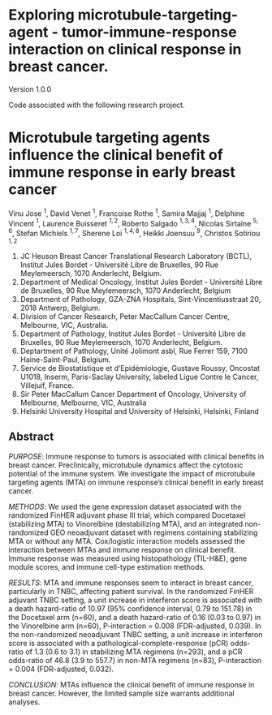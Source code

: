 # Exploring microtubule-targeting-agent - tumor-immune-response interaction on clinical response in breast cancer.
Version 1.0.0 

Code associated with the following research project.

# Microtubule targeting agents influence the clinical benefit of immune response in early breast cancer

Vinu Jose $^{1}$, David Venet $^{1}$, Francoise Rothe $^{1}$, Samira Majjaj $^{1}$, Delphine Vincent $^{1}$, Laurence Buisseret $^{1,2}$, Roberto Salgado $^{1,3,4}$, Nicolas Sirtaine $^{5,6}$, Stefan Michiels $^{1,7}$, Sherene Loi $^{1,4,8}$, Heikki Joensuu $^{9}$, Christos Sotiriou $^{1,2}$

1. JC Heuson Breast Cancer Translational Research Laboratory (BCTL), Institut Jules Bordet - Université Libre de Bruxelles, 90 Rue Meylemeersch, 1070 Anderlecht, Belgium.
2. Department of Medical Oncology, Institut Jules Bordet - Université Libre de Bruxelles, 90 Rue Meylemeersch, 1070 Anderlecht, Belgium
3. Department of Pathology, GZA-ZNA Hospitals, Sint-Vincentiusstraat 20, 2018 Antwerp, Belgium.
4. Division of Cancer Research, Peter MacCallum Cancer Centre, Melbourne, VIC, Australia.
5. Department of Pathology, Institut Jules Bordet - Université Libre de Bruxelles, 90 Rue Meylemeersch, 1070 Anderlecht, Belgium.
6. Deptartment of Pathology, Unité Jolimont asbl, Rue Ferrer 159, 7100 Haine-Saint-Paul, Belgium.
7. Service de Biostatistique et d’Epidémiologie, Gustave Roussy, Oncostat U1018, Inserm, Paris-Saclay University, labeled Ligue Contre le Cancer, Villejuif, France.
8. Sir Peter MacCallum Cancer Department of Oncology, University of Melbourne, Melbourne, VIC, Australia
9. Helsinki University Hospital and University of Helsinki, Helsinki, Finland
    
## Abstract

*PURPOSE*: Immune response to tumors is  associated with clinical benefits in breast cancer. Preclinically, microtubule dynamics affect the cytotoxic potential of the immune system. We investigate the impact of microtubule targeting agents (MTA)
 on immune response’s clinical benefit in early breast cancer.

*METHODS*: We used the gene expression dataset associated with the randomized
 FinHER adjuvant phase III trial, which compared Docetaxel (stabilizing MTA) to Vinorelbine (destabilizing MTA), and an integrated non-randomized GEO neoadjuvant dataset with regimens containing stabilizing MTA or without any MTA. Cox/logistic interaction models assessed the interaction between MTAs and immune response on clinical benefit. Immune response was measured using histopathology (TIL-H&E), gene module scores, and immune cell-type estimation methods.

*RESULTS*: MTA and immune responses seem to interact in breast cancer, particularly in TNBC, affecting patient survival. In the randomized FinHER adjuvant TNBC setting, a unit increase in interferon score is associated with a death hazard-ratio  of 10.97 (95% confidence interval, 0.79 to 151.78) in the Docetaxel arm (n=60), and a death  hazard-ratio of 0.16 (0.03 to 0.97) in the Vinorelbine arm (n=60), P-interaction = 0.008 (FDR-adjusted, 0.039). In the non-randomized neoadjuvant TNBC setting, a unit increase in interferon score is associated with a pathological-complete-response (pCR) odds-ratio of 1.3 (0.6 to 3.1) in stabilizing MTA regimens (n=293), and a pCR  odds-ratio of 46.8 (3.9 to 557.7) in non-MTA regimens (n=83), P-interaction = 0.004 (FDR-adjusted, 0.032).

*CONCLUSION*: MTAs influence the clinical benefit of immune response in breast cancer. However, the limited sample size warrants additional analyses.

